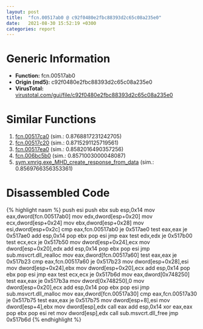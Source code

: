```yaml
---
layout: post
title:  "fcn.00517ab0 @ c92f0480e2fbc88393d2c65c08a235e0"
date:   2021-08-30 15:52:19 +0300
categories: report
---
```


# Generic Information
- **Function:** fcn.00517ab0
- **Origin (md5):** c92f0480e2fbc88393d2c65c08a235e0
- **VirusTotal:** [virustotal.com/gui/file/c92f0480e2fbc88393d2c65c08a235e0][virustotal_ref]



# Similar Functions

1. [fcn.00517ca0][similar_1_ref] (sim.: 0.8768817231242705)
2. [fcn.00517c20][similar_2_ref] (sim.: 0.8715291125719561)
3. [fcn.00517ea0][similar_3_ref] (sim.: 0.8582016490357256)
4. [fcn.006bc5b0][similar_4_ref] (sim.: 0.8571003000048087)
5. [sym.xmrig.exe\_MHD\_create\_response\_from\_data][similar_5_ref] (sim.: 0.8569766356353361)


# Disassembled Code

{% highlight nasm %}
push esi
push ebx
sub esp,0x14
mov eax,dword[fcn.00517ab0]
mov edx,dword[esp+0x20]
mov ecx,dword[esp+0x24]
mov ebx,dword[esp+0x28]
mov esi,dword[esp+0x2c]
cmp eax,fcn.00517ab0
je 0x517ae0
test eax,eax
je 0x517ae0
add esp,0x14
pop ebx
pop esi
jmp eax
test edx,edx
je 0x517b00
test ecx,ecx
je 0x517b50
mov dword[esp+0x24],ecx
mov dword[esp+0x20],edx
add esp,0x14
pop ebx
pop esi
jmp sub.msvcrt.dll_realloc
mov eax,dword[fcn.00517a60]
test eax,eax
je 0x517b23
cmp eax,fcn.00517a60
je 0x517b23
mov dword[esp+0x28],esi
mov dword[esp+0x24],ebx
mov dword[esp+0x20],ecx
add esp,0x14
pop ebx
pop esi
jmp eax
test ecx,ecx
je 0x517b6d
mov eax,dword[0x748250]
test eax,eax
je 0x517b3a
mov dword[0x748250],0
mov dword[esp+0x20],ecx
add esp,0x14
pop ebx
pop esi
jmp sub.msvcrt.dll_malloc
mov eax,dword[fcn.00517a30]
cmp eax,fcn.00517a30
je 0x517b75
test eax,eax
je 0x517b75
mov dword[esp+8],esi
mov dword[esp+4],ebx
mov dword[esp],edx
call eax
add esp,0x14
xor eax,eax
pop ebx
pop esi
ret 
mov dword[esp],edx
call sub.msvcrt.dll_free
jmp 0x517b6d
{% endhighlight %}


[similar_1_ref]: /report/fcn.00517ca0@c92f0480e2fbc88393d2c65c08a235e0
[similar_2_ref]: /report/fcn.00517c20@c92f0480e2fbc88393d2c65c08a235e0
[similar_3_ref]: /report/fcn.00517ea0@c92f0480e2fbc88393d2c65c08a235e0
[similar_4_ref]: /report/fcn.006bc5b0@c92f0480e2fbc88393d2c65c08a235e0
[similar_5_ref]: /report/sym.xmrig.exe_MHD_create_response_from_data@c92f0480e2fbc88393d2c65c08a235e0
[virustotal_ref]: https://www.virustotal.com/gui/file/c92f0480e2fbc88393d2c65c08a235e0